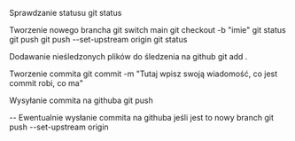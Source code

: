 Sprawdzanie statusu
git status

Tworzenie nowego brancha 
git switch main
git checkout -b "imie"
git status
git push
git push --set-upstream origin <nazwa tego brancha>
git status


Dodawanie nieśledzonych plików do śledzenia  na github
git add .

Tworzenie commita
git commit -m "Tutaj wpisz swoją wiadomość, co jest commit robi, co ma"

Wysyłanie commita na githuba
git push

-- Ewentualnie wysłanie commita na githuba jeśli jest to nowy branch
git push --set-upstream origin <nazwa tego brancha>


